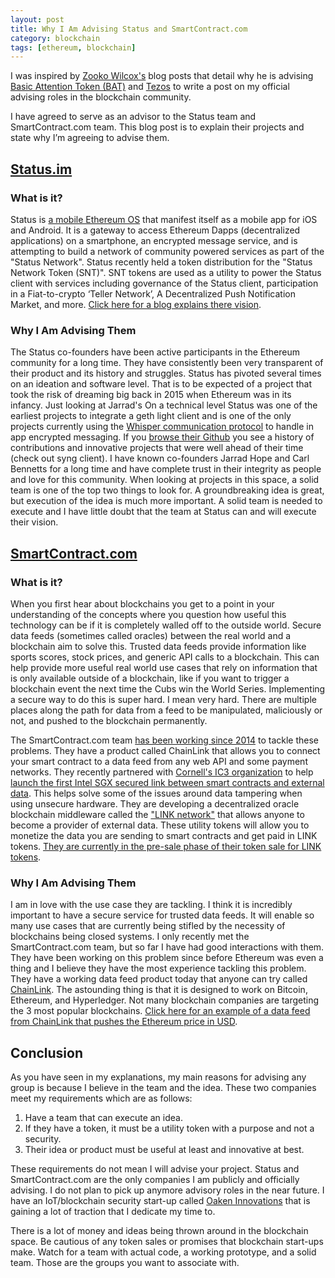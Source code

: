 ```yaml
---
layout: post
title: Why I Am Advising Status and SmartContract.com
category: blockchain
tags: [ethereum, blockchain]
---
```


I was inspired by [Zooko Wilcox's](https://twitter.com/zooko/) blog posts that detail why he is advising [Basic Attention Token (BAT)](https://medium.com/@zooko/why-im-advising-the-basic-attention-token-bat-team-7ac47d70da02) and [Tezos](https://medium.com/@zooko/why-im-advising-tezos-a8e04ec1d0d4) to write a post on my official advising roles in the blockchain community.

I have agreed to serve as an advisor to the Status team and SmartContract.com team. This blog post is to explain their projects and state why I’m agreeing to advise them.

## [Status.im](https://status.im/)

### What is it?

Status is [a mobile Ethereum OS](https://blog.status.im/introducing-status-ethereum-918b1447274) that manifest itself as a mobile app for iOS and Android. It is a gateway to access Ethereum Dapps (decentralized applications) on a smartphone, an encrypted message service, and is attempting to build a network of community powered services as part of the "Status Network". Status recently held a token distribution for the "Status Network Token (SNT)". SNT tokens are used as a utility to power the Status client with services including governance of the Status client, participation in a Fiat-to-crypto ‘Teller Network’, A Decentralized Push Notification Market, and more. [Click here for a blog explains there vision](https://blog.status.im/announcing-the-status-network-c6dd18e770e).

### Why I Am Advising Them
The Status co-founders have been active participants in the Ethereum community for a long time. They have consistently been very transparent of their product and its history and struggles. Status has pivoted several times on an ideation and software level. That is to be expected of a project that took the risk of dreaming big back in 2015 when Ethereum was in its infancy. Just looking at Jarrad's On a technical level Status was one of the earliest projects to integrate a geth light client and is one of the only projects currently using the [Whisper communication protocol](https://github.com/ethereum/wiki/wiki/Whisper) to handle in app encrypted messaging. If you [browse their Github](https://github.com/status-im) you see a history of contributions and innovative projects that were well ahead of their time (check out syng client). I have known co-founders Jarrad Hope and Carl Bennetts for a long time and have complete trust in their integrity as people and love for this community. When looking at projects in this space, a solid team is one of the top two things to look for. A groundbreaking idea is great, but execution of the idea is much more important. A solid team is needed to execute and I have little doubt that the team at Status can and will execute their vision.

## [SmartContract.com](https://smartcontract.com/)

### What is it?

When you first hear about blockchains you get to a point in your understanding of the concepts where you question how useful this technology can be if it is completely walled off to the outside world. Secure data feeds (sometimes called oracles) between the real world and a blockchain aim to solve this. Trusted data feeds provide information like sports scores, stock prices, and generic API calls to a blockchain. This can help provide more useful real world use cases that rely on information that is only available outside of a blockchain, like if you want to trigger a blockchain event the next time the Cubs win the World Series. Implementing a secure way to do this is super hard. I mean very hard. There are multiple places along the path for data from a feed to be manipulated, maliciously or not, and pushed to the blockchain permanently.

The SmartContract.com team [has been working since 2014](https://www.coindesk.com/new-blockchain-startup-brings-contracts-digital-age/) to tackle these problems. They have a product called ChainLink that allows you to connect your smart contract to a data feed from any web API and some payment networks. They recently partnered with [Cornell's IC3 organization](http://www.initc3.org/) to help [launch the first Intel SGX secured link between smart contracts and external data](https://create.smartcontract.com/#/contracts/cc3ea3c76b5a60f171e0eaf223146f34?tab=info). This helps solve some of the issues around data tampering when using unsecure hardware. They are developing a decentralized oracle blockchain middleware called the ["LINK network"](https://smartcontract.com/link) that allows anyone to become a provider of external data. These utility tokens will allow you to monetize the data you are sending to smart contracts and get paid in LINK tokens. [They are currently in the pre-sale phase of their token sale for LINK tokens](https://smartcontract.com/link).

### Why I Am Advising Them
I am in love with the use case they are tackling. I think it is incredibly important to have a secure service for trusted data feeds. It will enable so many use cases that are currently being stifled by the necessity of blockchains being closed systems. I only recently met the SmartContract.com team, but so far I have had good interactions with them. They have been working on this problem since before Ethereum was even a thing and I believe they have the most experience tackling this problem. They have a working data feed product today that anyone can try called [ChainLink](https://create.smartcontract.com/#/signup).  The astounding thing is that it is designed to work on Bitcoin, Ethereum, and Hyperledger. Not many blockchain companies are targeting the 3 most popular blockchains. [Click here for an example of a data feed from ChainLink that pushes the Ethereum price in USD](https://create.smartcontract.com/#/contracts/cc3ea3c76b5a60f171e0eaf223146f34?tab=info).

## Conclusion
As you have seen in my explanations, my main reasons for advising any group is because I believe in the team and the idea. These two companies meet my requirements which are as follows:

1. Have a team that can execute an idea.
2. If they have a token, it must be a utility token with a purpose and not a security.
3. Their idea or product must be useful at least and innovative at best.

These requirements do not mean I will advise your project. Status and SmartContract.com are the only companies I am publicly and officially advising. I do not plan to pick up anymore advisory roles in the near future. I have an IoT/blockchain security start-up called [Oaken Innovations](oakeninnovations.com) that is gaining a lot of traction that I dedicate my time to.

There is a lot of money and ideas being thrown around in the blockchain space. Be cautious of any token sales or promises that blockchain start-ups make. Watch for a team with actual code, a working prototype, and a solid team. Those are the groups you want to associate with.
